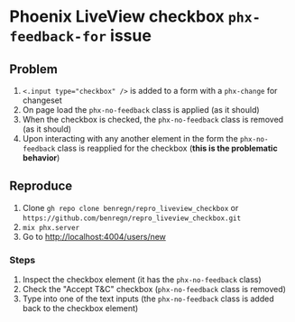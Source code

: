 # Phoenix LiveView checkbox `phx-feedback-for` issue

## Problem

1. `<.input type="checkbox" />` is added to a form with a `phx-change` for changeset
2. On page load the `phx-no-feedback` class is applied (as it should)
3. When the checkbox is checked, the `phx-no-feedback` class is removed (as it should)
4. Upon interacting with any another element in the form the `phx-no-feedback` class is reapplied for the checkbox (**this is the problematic behavior**)

## Reproduce

1. Clone `gh repo clone benregn/repro_liveview_checkbox` or `https://github.com/benregn/repro_liveview_checkbox.git`
1. `mix phx.server`
1. Go to <http://localhost:4004/users/new>

### Steps

1. Inspect the checkbox element (it has the `phx-no-feedback` class)
1. Check the "Accept T&C" checkbox (`phx-no-feedback` class is removed)
1. Type into one of the text inputs (the `phx-no-feedback` class is added back to the checkbox element)
